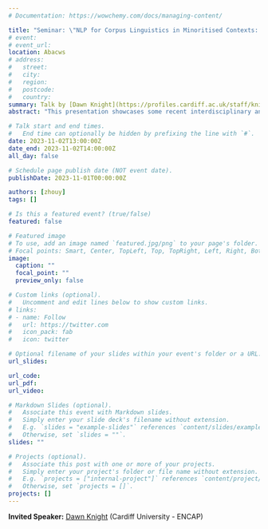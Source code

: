 ```yaml
---
# Documentation: https://wowchemy.com/docs/managing-content/

title: "Seminar: \"NLP for Corpus Linguistics in Minoritised Contexts: Past, Present and Future Research Projects and Opportunities\""
# event:
# event_url:
location: Abacws
# address:
#   street:
#   city:
#   region:
#   postcode:
#   country:
summary: Talk by [Dawn Knight](https://profiles.cardiff.ac.uk/staff/knightd5) (Cardiff University - ENCAP)
abstract: "This presentation showcases some recent interdisciplinary and cross-institutional projects involving applied/corpus linguists (at Cardiff University) and colleagues in NLP. This will include a short demonstration of the [CorCenCC corpus](www.corcencc.org) (the National Corpus of Contemporary Welsh), and an overview of a range of satellite projects including the Thesawrws and FreeTxt (a bilingual toolkit that supports the analysis and visualisation of free text data) projects, and will overview the recently launched GDC-WDG website (an online collection of freely available digital resources designed to support the exploration, analysis, learning, and referencing of the Welsh language). The talk will also signpost future plans for work in this broad area, and will welcome discussions of potential areas for future collaboration/synergy."

# Talk start and end times.
#   End time can optionally be hidden by prefixing the line with `#`.
date: 2023-11-02T13:00:00Z
date_end: 2023-11-02T14:00:00Z
all_day: false

# Schedule page publish date (NOT event date).
publishDate: 2023-11-01T00:00:00Z

authors: [zhouy]
tags: []

# Is this a featured event? (true/false)
featured: false

# Featured image
# To use, add an image named `featured.jpg/png` to your page's folder. 
# Focal points: Smart, Center, TopLeft, Top, TopRight, Left, Right, BottomLeft, Bottom, BottomRight.
image:
  caption: ""
  focal_point: ""
  preview_only: false

# Custom links (optional).
#   Uncomment and edit lines below to show custom links.
# links:
# - name: Follow
#   url: https://twitter.com
#   icon_pack: fab
#   icon: twitter

# Optional filename of your slides within your event's folder or a URL.
url_slides:

url_code:
url_pdf:
url_video:

# Markdown Slides (optional).
#   Associate this event with Markdown slides.
#   Simply enter your slide deck's filename without extension.
#   E.g. `slides = "example-slides"` references `content/slides/example-slides.md`.
#   Otherwise, set `slides = ""`.
slides: ""

# Projects (optional).
#   Associate this post with one or more of your projects.
#   Simply enter your project's folder or file name without extension.
#   E.g. `projects = ["internal-project"]` references `content/project/deep-learning/index.md`.
#   Otherwise, set `projects = []`.
projects: []
---
```


**Invited Speaker:** [Dawn Knight](https://profiles.cardiff.ac.uk/staff/knightd5) (Cardiff University - ENCAP)
